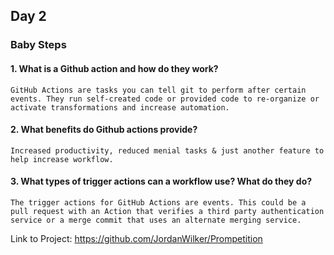 ## Day 2

### Baby Steps

#### 1. What is a Github action and how do they work?

```GitHub Actions are tasks you can tell git to perform after certain events. They run self-created code or provided code to re-organize or activate transformations and increase automation.```

#### 2. What benefits do Github actions provide?

```Increased productivity, reduced menial tasks & just another feature to help increase workflow.```

#### 3. What types of trigger actions can a workflow use? What do they do?

```The trigger actions for GitHub Actions are events. This could be a pull request with an Action that verifies a third party authentication service or a merge commit that uses an alternate merging service.```

Link to Project: https://github.com/JordanWilker/Prompetition